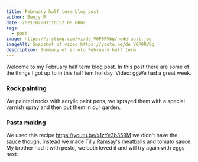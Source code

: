 ```yaml
---
title: February half term blog post
author: Benjy R
date: 2021-02-01T10:52:00.000Z
tags:
  - post
image: https://i.ytimg.com/vi/de_V6P0RVbg/hqdefault.jpg
imageAlt: Snapshot of video https://youtu.be/de_V6P0RVbg
description: Summary of an old February half term
---
```

Welcome to my February half term blog post. In this post there are some of the things I got up to in this half tem holiday. Video: [](https://youtu.be/de_V6P0RVbg)[go](https://youtu.be/de_V6P0RVbg)We had a great week.

### **Rock painting**

We painted rocks with acrylic paint pens, we sprayed them with a special varnish spray and then put them in our garden.

### **Pasta making**

We used this recipe <https://youtu.be/x1zYe3b359M> we didn't have the sauce though, instead we made Tilly Ramsay's meatballs and tomato sauce. My brother had it with pesto, we both loved it and will try again with eggs next.